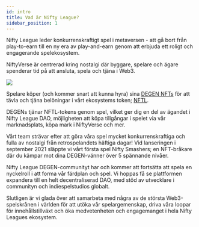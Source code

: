 ```yaml
---
id: intro
title: Vad är Nifty League?
sidebar_position: 1
---
```


Nifty League leder konkurrenskraftigt spel i metaversen - att gå bort från play-to-earn till en ny era av play-and-earn genom att erbjuda ett roligt och engagerande spelekosystem.

NiftyVerse är centrerad kring nostalgi där byggare, spelare och ägare spenderar tid på att ansluta, spela och tjäna i Web3.

![](/img/story.gif)

Spelare köper (och kommer snart att kunna hyra) sina [DEGEN NFTs](https://opensea.io/collection/niftydegen) för att tävla och tjäna belöningar i vårt ekosystems token; [NFTL](https://www.coingecko.com/en/coins/nifty-league).

DEGENs tjänar NFTL-tokens genom spel, vilket ger dig en del av ägandet i Nifty League DAO, möjligheten att köpa tillgångar i spelet via vår marknadsplats, köpa mark i NiftyVerse och mer.

Vårt team strävar efter att göra våra spel mycket konkurrenskraftiga och fulla av nostalgi från retrospelandets häftiga dagar! Vid lanseringen i september 2021 släppte vi vårt första spel Nifty Smashers; en NFT-bråkare där du kämpar mot dina DEGEN-vänner över 5 spännande nivåer.

Nifty League DEGEN-communityt har och kommer att fortsätta att spela en nyckelroll i att forma vår färdplan och spel. Vi hoppas få se plattformen expandera till en helt decentraliserad DAO, med stöd av utvecklare i communityn och indiespelstudios globalt.

Slutligen är vi glada över att samarbeta med några av de största Web3-spelskrånen i världen för att utöka vår spelargemenskap, driva våra loopar för innehållstillväxt och öka medvetenheten och engagemanget i hela Nifty Leagues ekosystem.
